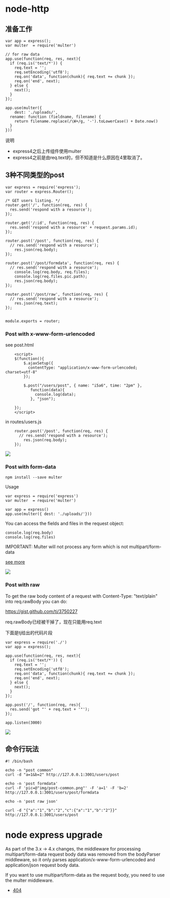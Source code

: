 # node-http

## 准备工作

```
var app = express();
var multer  = require('multer')

// for raw data
app.use(function(req, res, next){
  if (req.is('text/*')) {
    req.text = '';
    req.setEncoding('utf8');
    req.on('data', function(chunk){ req.text += chunk });
    req.on('end', next);
  } else {
    next();
  }
});

app.use(multer({ 
	dest: './uploads/',
  rename: function (fieldname, filename) {
    return filename.replace(/\W+/g, '-').toLowerCase() + Date.now()
  }
}))
```

说明

- express4之后上传组件使用multer
- express4之前是由req.text的，但不知道是什么原因在4里取消了。

## 3种不同类型的post


```
var express = require('express');
var router = express.Router();

/* GET users listing. */
router.get('/', function(req, res) {
  res.send('respond with a resource');
});

router.get('/:id', function(req, res) {
  res.send('respond with a resource' + request.params.id);
});

router.post('/post', function(req, res) {
  // res.send('respond with a resource');
	res.json(req.body);
});

router.post('/post/formdata', function(req, res) {
  // res.send('respond with a resource');
	console.log(req.body, req.files);
	console.log(req.files.pic.path);
	res.json(req.body);
});

router.post('/post/raw', function(req, res) {
  // res.send('respond with a resource');
	res.json(req.text);
});


module.exports = router;
```


### Post with x-www-form-urlencoded

see post.html


```
	<script>
	$(function(){
		$.ajaxSetup({
		  contentType: "application/x-www-form-urlencoded; charset=utf-8"
		});
	
		$.post("/users/post", { name: "i5a6", time: "2pm" },
		   function(data){
		     console.log(data);
		   }, "json");
		 
	});
	</script>
```

in routes/users.js

```
	router.post('/post', function(req, res) {
	  // res.send('respond with a resource');
		res.json(req.body);
	});
```

![](img/post-common.png)

### Post with form-data


	npm install --save multer


Usage

```
var express = require('express')
var multer  = require('multer')

var app = express()
app.use(multer({ dest: './uploads/'}))
```

You can access the fields and files in the request object:

```
console.log(req.body)
console.log(req.files)
```

IMPORTANT: Multer will not process any form which is not multipart/form-data

[see more](https://github.com/expressjs/multer)


![](img/post-formdata.png)

### Post with raw


To get the raw body content of a request with Content-Type: "text/plain" into req.rawBody you can do:

https://gist.github.com/tj/3750227


req.rawBody已经被干掉了，现在只能用req.text

下面是tj给出的代码片段

```
var express = require('./')
var app = express();
 
app.use(function(req, res, next){
  if (req.is('text/*')) {
    req.text = '';
    req.setEncoding('utf8');
    req.on('data', function(chunk){ req.text += chunk });
    req.on('end', next);
  } else {
    next();
  }
});
 
app.post('/', function(req, res){
  res.send('got "' + req.text + '"');
});
 
app.listen(3000)
```

![](img/post-rawdata.png)

## 命令行玩法

```
#! /bin/bash

echo -n "post common"
curl -d "a=1&b=2" http://127.0.0.1:3001/users/post

echo -n 'post formdata'
curl -F 'pic=@"img/post-common.png"' -F 'a=1' -F 'b=2'  http://127.0.0.1:3001/users/post/formdata

echo -n 'post raw json'

curl -d "{"a":"1","b":"2","c":{"a":"1","b":"2"}}" http://127.0.0.1:3001/users/post
```




# node express upgrade

As part of the 3.x -> 4.x changes, the middleware for processing multipart/form-data request body data was removed from the bodyParser middleware, so it only parses application/x-www-form-urlencoded and application/json request body data.

If you want to use multipart/form-data as the request body, you need to use the multer middleware.


- [404](http://stackoverflow.com/questions/6528876/how-to-redirect-404-errors-to-a-page-in-expressjs)